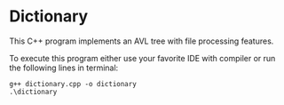 # Dictionary

This C++ program implements an AVL tree with file processing features.

To execute this program either use your favorite IDE with compiler or run the following lines in terminal:

```
g++ dictionary.cpp -o dictionary
.\dictionary
```